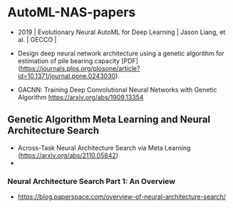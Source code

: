 # AutoML-NAS-papers
- 2019 | Evolutionary Neural AutoML for Deep Learning | Jason Liang, et al. | GECCO |

- Design deep neural network architecture using a genetic algorithm for estimation of pile bearing capacity [PDF] (https://journals.plos.org/plosone/article?id=10.1371/journal.pone.0243030).

- GACNN: Training Deep Convolutional Neural Networks with Genetic Algorithm https://arxiv.org/abs/1909.13354

## Genetic Algorithm Meta Learning and Neural Architecture Search
- Across-Task Neural Architecture Search via Meta Learning (https://arxiv.org/abs/2110.05842)
- 


### Neural Architecture Search Part 1: An Overview
- https://blog.paperspace.com/overview-of-neural-architecture-search/

